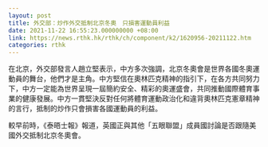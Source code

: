 ```yaml
---
layout: post
title: 外交部：炒作外交抵制北京冬奧　只損害運動員利益
date: 2021-11-22 16:55:23.000000000 +08:00
link: https://news.rthk.hk/rthk/ch/component/k2/1620956-20211122.htm
categories: rthk
---
```


在北京，外交部發言人趙立堅表示，中方多次強調，北京冬奧會是世界各國冬奧運動員的舞台，他們才是主角。中方堅信在奧林匹克精神的指引下，在各方共同努力下，中方一定能為世界呈現一屆簡約安全、精彩的奧運盛會，共同推動國際體育事業的健康發展。中方一貫堅決反對任何將體育運動政治化和違背奧林匹克憲章精神的言行，抵制的炒作只會損害各國運動員的利益。

較早前時，《泰晤士報》報道，英國正與其他「五眼聯盟」成員國討論是否跟隨美國外交抵制北京冬奧會。
